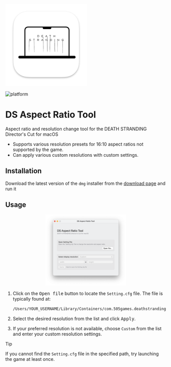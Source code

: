 <img src="Asset/DSAppIcon-MacOS-512x512@1x.png" width="256" />

![platform](https://img.shields.io/badge/platform-macOS-blue)
# DS Aspect Ratio Tool
Aspect ratio and resolution change tool for the DEATH STRANDING Director's Cut for macOS
 - Supports various resolution presets for 16:10 aspect ratios not supported by the game.
 - Can apply various custom resolutions with custom settings.

## Installation
Download the latest version of the `dmg` installer from the [download page](https://github.com/devleomk1/DS-display-ratio/releases/) and run it


## Usage
<p align="center">
 <img src="Asset/app_image.png" width="50%" /> 
</p>

 1. Click on the <kbd>Open file</kbd> button to locate the `Setting.cfg` file. The file is typically found at:

    
    ```sh
    /Users/YOUR_USERNAME/Library/Containers/com.505games.deathstranding/Data/Setting.cfg
    ```    
 1. Select the desired resolution from the list and click <kbd>Apply</kbd>.
 1. If your preferred resolution is not available, choose `Custom` from the list and enter your custom resolution settings.

>[!TIP]
> If you cannot find the `Setting.cfg` file in the specified path, try launching the game at least once.

